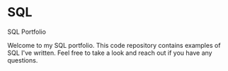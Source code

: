# SQL
SQL Portfolio

Welcome to my SQL portfolio. This code repository contains examples of SQL I've written. Feel free to take a look and reach out if you have any questions.
